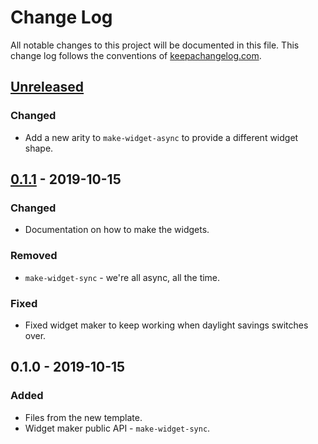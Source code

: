 # Change Log
All notable changes to this project will be documented in this file. This change log follows the conventions of [keepachangelog.com](http://keepachangelog.com/).

## [Unreleased]
### Changed
- Add a new arity to `make-widget-async` to provide a different widget shape.

## [0.1.1] - 2019-10-15
### Changed
- Documentation on how to make the widgets.

### Removed
- `make-widget-sync` - we're all async, all the time.

### Fixed
- Fixed widget maker to keep working when daylight savings switches over.

## 0.1.0 - 2019-10-15
### Added
- Files from the new template.
- Widget maker public API - `make-widget-sync`.

[Unreleased]: https://github.com/your-name/nebula/compare/0.1.1...HEAD
[0.1.1]: https://github.com/your-name/nebula/compare/0.1.0...0.1.1
